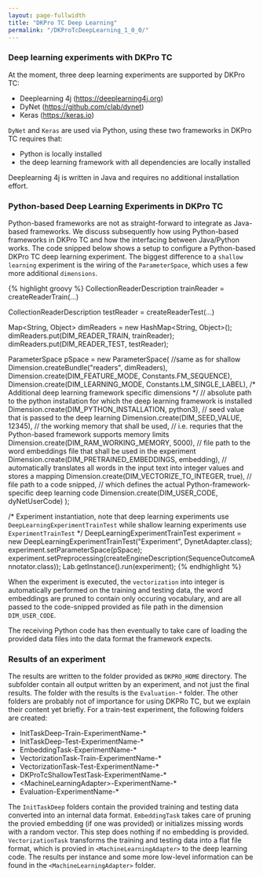 ```yaml
---
layout: page-fullwidth
title: "DKPro TC Deep Learning"
permalink: "/DKProTcDeepLearning_1_0_0/"
---
```


### Deep learning experiments with DKPro TC
At the moment, three deep learning experiments are supported by DKPro TC:

* Deeplearning 4j (https://deeplearning4j.org)
* DyNet (https://github.com/clab/dynet)
* Keras (https://keras.io)

`DyNet` and `Keras` are used via Python, using these two frameworks in DKPro TC requires that:
* Python is locally installed
* the deep learning framework with all dependencies are locally installed

Deeplearning 4j is written in Java and requires no additional installation effort.


### Python-based Deep Learning Experiments in DKPro TC
Python-based frameworks are not as straight-forward to integrate as Java-based frameworks. We discuss subsequently how using Python-based frameworks in DKPro TC and how the interfacing between Java/Python works.
The code snipped below shows a setup to configure a Python-based DKPro TC deep learning experiment. The biggest difference to a `shallow learning` experiment is the wiring of the `ParameterSpace`, which uses a few more additional `dimensions`.

{% highlight groovy %} 
CollectionReaderDescription trainReader = createReaderTrain(...)

CollectionReaderDescription testReader = createReaderTest(...)		
	
Map<String, Object> dimReaders = new HashMap<String, Object>();
dimReaders.put(DIM_READER_TRAIN, trainReader);
dimReaders.put(DIM_READER_TEST, testReader);
		
ParameterSpace pSpace = new ParameterSpace(
//same as for shallow 
Dimension.createBundle("readers", dimReaders), 
Dimension.create(DIM_FEATURE_MODE, Constants.FM_SEQUENCE),
Dimension.create(DIM_LEARNING_MODE, Constants.LM_SINGLE_LABEL), 
/*
Additional deep learning framework specific dimensions
*/
// absolute path to the python installation for which the deep learning framework is installed
Dimension.create(DIM_PYTHON_INSTALLATION, python3),
// seed value that is passed to the deep learning 
Dimension.create(DIM_SEED_VALUE, 12345),
// the working memory that shall be used, 
// i.e. requries that the Python-based framework supports memory limits
Dimension.create(DIM_RAM_WORKING_MEMORY, 5000), 
// file path to the word embeddings file that shall be used in the experiment        
Dimension.create(DIM_PRETRAINED_EMBEDDINGS, embedding),
// automatically translates all words in the input text into integer values and stores a mapping
Dimension.create(DIM_VECTORIZE_TO_INTEGER, true), 
// file path to a code snipped,
// which defines the actual Python-framework-specific deep learning code
Dimension.create(DIM_USER_CODE, dyNetUserCode)
);

/* Experiment instantiation, note that deep learning experiments use `DeepLearningExperimentTrainTest` 
   while shallow learning experiments use `ExperimentTrainTest` */
DeepLearningExperimentTrainTest experiment = new DeepLearningExperimentTrainTest("Experiment", DynetAdapter.class);
experiment.setParameterSpace(pSpace);
experiment.setPreprocessing(createEngineDescription(SequenceOutcomeAnnotator.class));
Lab.getInstance().run(experiment);
{% endhighlight %}

When the experiment is executed, the `vectorization` into integer is automatically performed on the training and testing data, the word embeddings are pruned to contain only occuring vocabulary, and are all passed to the code-snipped provided as file path in the dimension `DIM_USER_CODE`.

The receiving Python code has then eventually to take care of loading the provided data files into the data format the framework expects. 

### Results of an experiment
The results are written to the folder provided as `DKPRO_HOME` directory. The subfolder contain all output written by an experiment, and not just the final results. The folder with the results is the `Evaluation-*` folder. The other folders are probably not of importance for using DKPRo TC, but we explain their content yet briefly. For a train-test experiment, the following folders are created:

* InitTaskDeep-Train-ExperimentName-*
* InitTaskDeep-Test-ExperimentName-*
* EmbeddingTask-ExperimentName-*
* VectorizationTask-Train-ExperimentName-*
* VectorizationTask-Test-ExperimentName-*
* DKProTcShallowTestTask-ExperimentName-*
* \<MachineLearningAdapter>-ExperimentName-*
* Evaluation-ExperimentName-*

The `InitTaskDeep` folders contain the provided training and testing data converted into an internal data format. `EmbeddingTask` takes care of pruning the provied embedding (if one was provided) or initializes missing words with a random vector. This step does nothing if no embedding is provided. `VectorizationTask` transforms the training and testing data into a flat file format, which is provied in `<MachineLearningAdapter>` to the deep learning code. The results per instance and some more low-level information can be found in the `<MachineLearningAdapter>` folder.

